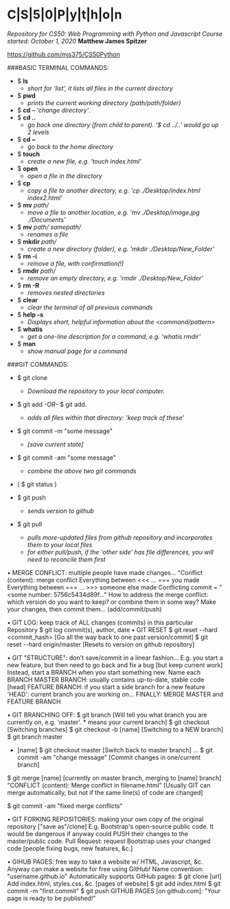 # C|S|5|0|P|y|t|h|o|n
*Repository for CS50: Web Programming with Python and Javascript*
*Course started: October 1, 2020*
**Matthew James Spitzer**

https://github.com/mjs375/CS50Python

###BASIC TERMINAL COMMANDS:
- $ **ls**
    - *short for 'list', it lists all files in the current directory*
- $ **pwd**
    - *prints the current working directory (path/path/folder)*
- $ **cd** *<repository name>*
    – *'change directory'*.
- $ **cd ..**
    - *go back one directory (from child to parent). '$ cd ../..' would go up 2 levels*
- $ **cd ~**
    - *go back to the home directory*
- $ **touch** *<filename>*
    - *create a new file, e.g. 'touch index.html'*
- $ **open** *<filename>*
    - *open a file in the directory*
- $ **cp** *<filename> <newfilename>*
    - *copy a file to another directory, e.g. 'cp ./Desktop/index.html index2.html'*
- $ **mv** *path/<filename>*
    - *move a file to another location, e.g. 'mv ./Desktop/image.jpg ./Documents'*
- $ **mv** *path/<filename> samepath/<filename>*
    - *renames a file*
- $ **mkdir** *path/<directory>*
    - *create a new directory (folder), e.g. 'mkdir ./Desktop/New_Folder'*
- $ **rm -i** *<filename>*
    - *remove a file, with confirmation(!)*
- $ **rmdir** *path/<directory>*
    - *remove an empty directory, e.g. 'rmdir ./Desktop/New_Folder'*
- $ **rm -R** *<directory>*
    - *removes nested directories*
- $ **clear**
    - *clear the terminal of all previous commands*
- $ **help -s** *<command>*
    - *Displays short, helpful information about the <command/pattern>*
- $ **whatis** *<command>*
    - *get a one-line description for a command, e.g. 'whatis rmdir'*
- $ **man** *<command>*
    - *show manual page for a command*



###GIT COMMANDS:
- $ git clone <repository url>
    - *Download the repository to your local computer.*


- $ git add <filename> *-OR-* $ git add.   
    - *adds all files within that directory: 'keep track of these'*
- $ git commit -m "some message"
    - *[save current state]*
- $ git commit -am "some message"
    - *combine the above two git commands*
- ( $ git status )
- $ git push
    - *sends version to github*
- $ git pull
    - *pulls more-updated files from github repository and incorporates them to your local files*
    - *for either pull/push, if the 'other side' has file differences, you will need to reconcile them first*




• MERGE CONFLICT: multiple people have made changes...
   "Conflict (content): merge conflict
   Everything between <<< ... === you made
   Everything between === ... >>> someone else made
   Conflicting commit = "<some number: 5756c5434d89f..."
 How to address the merge conflict: which version do you want to keep? or combine them in some way?
   Make your changes, then commit them... (add/commit/push)


• GIT LOG: keep track of ALL changes (commits) in this particular Repository
  $ git log
    commit(s), author, date
• GIT RESET
   $ git reset --hard <commit_hash> [Go all the way back to one past version/commit]
   $ git reset --hard origin/master [Resets to version on github repository]

• GIT "STRUCTURE": don't save/commit in a linear fashion...
  E.g. you start a new feature, but then need to go back and fix a bug [but keep current work]
     Instead, start a BRANCH when you start something new. Name each BRANCH
     MASTER BRANCH: usually contains up-to-date, stable code [head]
     FEATURE BRANCH: if you start a side branch for a new feature
        'HEAD': current branch you are working on...
    FINALLY: MERGE MASTER and FEATURE BRANCH

• GIT BRANCHING OFF:
$ git branch
   [Will tell you what branch you are currently on, e.g. 'master'. * means your current branch]
$ git checkout            [Switching branches]
$ git checkout -b [name]  [Switching to a NEW branch]
$ git branch
     master
   * [name]
$ git checkout master   [Switch back to master branch]
...
$ git commit -am "change message" [Commit changes in one/current branch]

$ git merge [name]  [currently on master branch, merging to [name] branch]
   "CONFLICT (content): Merge conflict in filename.html" [Usually GIT can merge automatically, but not if the same line(s) of code are changed]
   <!-- -->
$ git commit -am "fixed merge conflicts"


• GIT FORKING REPOSITORIES: making your own copy of the original repository ["save as"/clone]
   E.g. Bootstrap's open-source public code. It would be dangerous if anyway could PUSH their changes to the master/public code.
   Pull Request: request Bootstrap uses your changed code [people fixing bugs, new features, &c.]

• GIHUB PAGES: free way to take a website w/ HTML, Javascript, &c.
   Anyway can make a website for free using GitHub!
   Name convention: "username.github.io"
      Automatically supports GitHub pages:
      $ git clone [url]
         Add index.html, styles.css, &c. [pages of website]
      $ git add index.html
      $ git commit -m "first commit"
      $ git push
      GITHUB PAGES [on github.com]: "Your page is ready to be published!"
